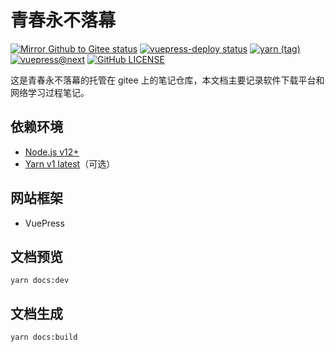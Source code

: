 # 青春永不落幕
[![Mirror Github to Gitee status](https://github.com/qcyblm/qcyblm.github.io/workflows/Mirror%20Github%20to%20Gitee/badge.svg)](https://github.com/qcyblm/qcyblm.github.io/actions/workflows/Mirror%20Github%20to%20Gitee.yml)
[![vuepress-deploy status](https://github.com/qcyblm/qcyblm.github.io/workflows/vuepress-deploy/badge.svg)](https://github.com/qcyblm/qcyblm.github.io/actions/workflows/vuepress-deploy.yml)
[![yarn (tag)](https://img.shields.io/npm/v/yarn/latest?label=yarn%40latest)](https://github.com/yarnpkg/yarn/releases/latest)
[![vuepress@next](https://img.shields.io/github/v/release/vuepress/vuepress-next?include_prereleases&label=vuepress%40next)](https://github.com/vuepress/vuepress-next/releases)
[![GitHub LICENSE](https://img.shields.io/github/license/qcyblm/qcyblm.github.io)](https://github.com/qcyblm/qcyblm.github.io/blob/master/LICENSE)


这是青春永不落幕的托管在 gitee 上的笔记仓库，本文档主要记录软件下载平台和网络学习过程笔记。
 ## 依赖环境
- [Node.js v12+](https://nodejs.org/)
- [Yarn v1 latest](https://classic.yarnpkg.com)（可选）
## 网站框架
- VuePress
## 文档预览
```
yarn docs:dev
```
## 文档生成
```
yarn docs:build
```
